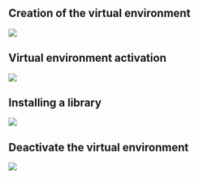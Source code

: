 ## Creation of the virtual environment

![](images/VirtualEnvironmentCreated.jpg)

## Virtual environment activation

![](images/VirtualEnvironmentActivated.jpg)

## Installing a library

![](images/InstallingLibrary.jpg)

## Deactivate the virtual environment

![](images/VirtualEnvironmentDeactivated.jpg)
